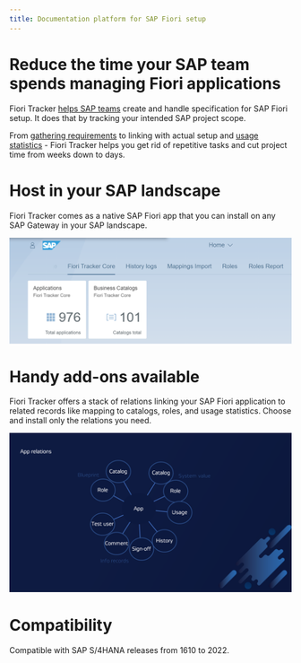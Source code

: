 ```yaml
---
title: Documentation platform for SAP Fiori setup
---
```


# Reduce the time your SAP team spends managing Fiori applications

Fiori Tracker [helps SAP teams](satisfied-intrests-and-roles.md) create and handle specification for SAP Fiori setup. It does that by tracking your intended SAP project scope.

From [gathering requirements](usecases/SPS03/requirements-gathering.md) to linking with actual setup and [usage statistics](fa/FPS01/main.md) - Fiori Tracker helps you get rid of repetitive tasks and cut project time from weeks down to days.

# Host in your SAP landscape
Fiori Tracker comes as a native SAP Fiori app that you can install on any SAP Gateway in your SAP landscape.

[![](res/tiles.png)](res/tiles.png)

# Handy add-ons available
Fiori Tracker offers a stack of relations linking your SAP Fiori application to related records like mapping to catalogs, roles, and usage statistics. Choose and install only the relations you need.

[![](res/bubbles.png)](res/bubbles.png)

# Compatibility
Compatible with SAP S/4HANA releases from 1610 to 2022.